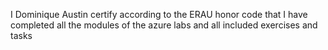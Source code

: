 I Dominique Austin certify according to the ERAU honor code that I have completed all the modules of the azure labs and all included exercises and tasks